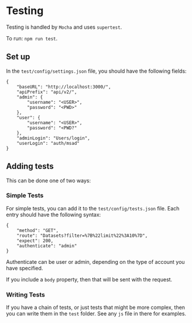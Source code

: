 # Testing

Testing is handled by `Mocha` and uses `supertest`.

To run: `npm run test`.

## Set up

In the `test/config/settings.json` file, you should have the following fields:

```
{
    "baseURL": "http://localhost:3000/",
    "apiPrefix": "api/v2/",
    "admin": {
        "username": "<USER>",
        "password": "<PWD>"
    },
    "user": {
        "username": "<USER>",
        "password": "<PWD?"
    },
    "adminLogin": "Users/login",
    "userLogin": "auth/msad"
}
```

## Adding tests

This can be done one of two ways:

### Simple Tests

For simple tests, you can add it to the `test/config/tests.json` file. Each entry should have the following syntax:

```
{
    "method": "GET",
    "route": "Datasets?filter=%7B%22limit%22%3A10%7D",
    "expect": 200,
    "authenticate": "admin"
}
```

Authenticate can be user or admin, depending on the type of account you have specified.

If you include a `body` property, then that will be sent with the request.


### Writing Tests

If you have a chain of tests, or just tests that might be more complex, then you can write them in the `test` folder. See any `js` file in there for examples.